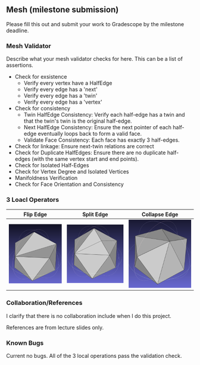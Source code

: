 ## Mesh (milestone submission)

Please fill this out and submit your work to Gradescope by the milestone deadline.

### Mesh Validator
Describe what your mesh validator checks for here. This can be a list of assertions.

- Check for exsistence
  - Verify every vertex have a HalfEdge
  - Verify every edge has a 'next'
  - Verify every edge has a 'twin'
  - Verify every edge has a 'vertex'
- Check for consistency
  - Twin HalfEdge Consistency: Verify each half-edge has a twin and that the twin's twin is the original half-edge.
  - Next HalfEdge Consistency: Ensure the next pointer of each half-edge eventually loops back to form a valid face.
  - Validate Face Consistency: Each face has exactly 3 half-edges.
- Check for linkage: Ensure next-twin relations are correct
- Check for Duplicate HalfEdges: Ensure there are no duplicate half-edges (with the same vertex start and end points).
- Check for Isolated Half-Edges
- Check for Vertex Degree and Isolated Vertices
- Manifoldness Verification
- Check for Face Orientation and Consistency

### 3 Loacl Operators

| Flip Edge | Split Edge | Collapse Edge |
| :---------------------------------------: | :--------------------------------------------------: | :-------------------------------------------------: |
| ![](student_outputs/test/flip.png) |  ![](student_outputs/test/split.png) | ![](student_outputs/test/collapse.png) |

### Collaboration/References

I clarify that there is no collaboration include when I do this project.

References are from lecture slides only.

### Known Bugs

Current no bugs. All of the 3 local operations pass the validation check.
